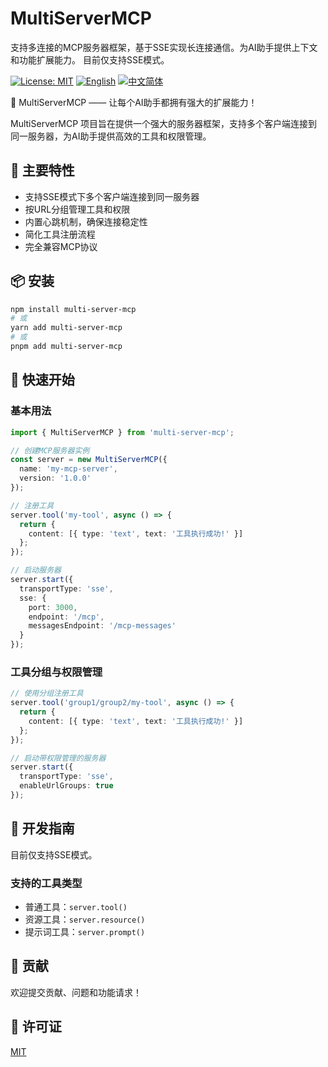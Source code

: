 # MultiServerMCP

支持多连接的MCP服务器框架，基于SSE实现长连接通信。为AI助手提供上下文和功能扩展能力。
目前仅支持SSE模式。

[![License: MIT](https://img.shields.io/badge/License-MIT-yellow.svg)](https://opensource.org/licenses/MIT)
[![English](https://img.shields.io/badge/Language-English-blue)](README.md)
[![中文简体](https://img.shields.io/badge/Language-简体中文-red)](README_zh.md)

🚀 MultiServerMCP —— 让每个AI助手都拥有强大的扩展能力！

MultiServerMCP 项目旨在提供一个强大的服务器框架，支持多个客户端连接到同一服务器，为AI助手提供高效的工具和权限管理。

## 🌟 主要特性

- 支持SSE模式下多个客户端连接到同一服务器
- 按URL分组管理工具和权限
- 内置心跳机制，确保连接稳定性
- 简化工具注册流程
- 完全兼容MCP协议

## 📦 安装

```bash
npm install multi-server-mcp
# 或
yarn add multi-server-mcp
# 或
pnpm add multi-server-mcp
```

## 🚀 快速开始

### 基本用法

```typescript
import { MultiServerMCP } from 'multi-server-mcp';

// 创建MCP服务器实例
const server = new MultiServerMCP({
  name: 'my-mcp-server',
  version: '1.0.0'
});

// 注册工具
server.tool('my-tool', async () => {
  return {
    content: [{ type: 'text', text: '工具执行成功!' }]
  };
});

// 启动服务器
server.start({
  transportType: 'sse',
  sse: {
    port: 3000,
    endpoint: '/mcp',
    messagesEndpoint: '/mcp-messages'
  }
});
```

### 工具分组与权限管理

```typescript
// 使用分组注册工具
server.tool('group1/group2/my-tool', async () => {
  return {
    content: [{ type: 'text', text: '工具执行成功!' }]
  };
});

// 启动带权限管理的服务器
server.start({
  transportType: 'sse',
  enableUrlGroups: true
});
```

## 🔧 开发指南

目前仅支持SSE模式。

### 支持的工具类型

- 普通工具：`server.tool()`
- 资源工具：`server.resource()`
- 提示词工具：`server.prompt()`

## 🤝 贡献

欢迎提交贡献、问题和功能请求！

## 📄 许可证

[MIT](LICENSE) 